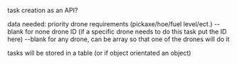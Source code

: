 task creation as an API?

data needed:
	priority
	drone requirements (pickaxe/hoe/fuel level/ect.) --blank for none
	drone ID (if a specific drone needs to do this task put the ID here) --blank for any drone, can be array so that one of the drones will do it
	
tasks will be stored in a table (or if object orientated an object)
